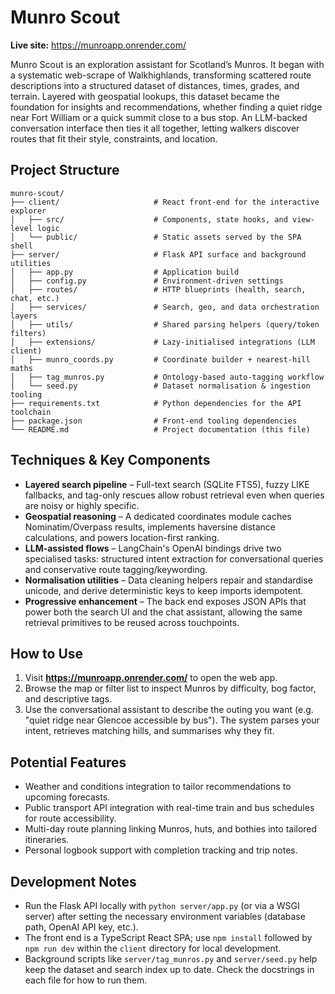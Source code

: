 # Munro Scout

**Live site:** https://munroapp.onrender.com/

Munro Scout is an exploration assistant for Scotland’s Munros. It began with a systematic web-scrape of Walkhighlands, transforming scattered route descriptions into a structured dataset of distances, times, grades, and terrain. Layered with geospatial lookups, this dataset became the foundation for insights and recommendations, whether finding a quiet ridge near Fort William or a quick summit close to a bus stop. An LLM-backed conversation interface then ties it all together, letting walkers discover routes that fit their style, constraints, and location.

## Project Structure

```
munro-scout/
├── client/                     # React front-end for the interactive explorer
│   ├── src/                    # Components, state hooks, and view-level logic
│   └── public/                 # Static assets served by the SPA shell
├── server/                     # Flask API surface and background utilities
│   ├── app.py                  # Application build
│   ├── config.py               # Environment-driven settings
│   ├── routes/                 # HTTP blueprints (health, search, chat, etc.)
│   ├── services/               # Search, geo, and data orchestration layers
│   ├── utils/                  # Shared parsing helpers (query/token filters)
│   ├── extensions/             # Lazy-initialised integrations (LLM client)
│   ├── munro_coords.py         # Coordinate builder + nearest-hill maths
│   ├── tag_munros.py           # Ontology-based auto-tagging workflow
│   └── seed.py                 # Dataset normalisation & ingestion tooling
├── requirements.txt            # Python dependencies for the API toolchain
├── package.json                # Front-end tooling dependencies
└── README.md                   # Project documentation (this file)
```

## Techniques & Key Components

- **Layered search pipeline** – Full-text search (SQLite FTS5), fuzzy LIKE fallbacks, and tag-only rescues allow robust retrieval even when queries are noisy or highly specific.
- **Geospatial reasoning** – A dedicated coordinates module caches Nominatim/Overpass results, implements haversine distance calculations, and powers location-first ranking.
- **LLM-assisted flows** – LangChain's OpenAI bindings drive two specialised tasks: structured intent extraction for conversational queries and conservative route tagging/keywording.
- **Normalisation utilities** – Data cleaning helpers repair and standardise unicode, and derive deterministic keys to keep imports idempotent.
- **Progressive enhancement** – The back end exposes JSON APIs that power both the search UI and the chat assistant, allowing the same retrieval primitives to be reused across touchpoints.

## How to Use

1. Visit **https://munroapp.onrender.com/** to open the web app.
2. Browse the map or filter list to inspect Munros by difficulty, bog factor, and descriptive tags.
3. Use the conversational assistant to describe the outing you want (e.g. "quiet ridge near Glencoe accessible by bus"). The system parses your intent, retrieves matching hills, and summarises why they fit.

## Potential Features

- Weather and conditions integration to tailor recommendations to upcoming forecasts.
- Public transport API integration with real-time train and bus schedules for route accessibility.
- Multi-day route planning linking Munros, huts, and bothies into tailored itineraries.
- Personal logbook support with completion tracking and trip notes.

## Development Notes

- Run the Flask API locally with `python server/app.py` (or via a WSGI server) after setting the necessary environment variables (database path, OpenAI API key, etc.).
- The front end is a TypeScript React SPA; use `npm install` followed by `npm run dev` within the `client` directory for local development.
- Background scripts like `server/tag_munros.py` and `server/seed.py` help keep the dataset and search index up to date. Check the docstrings in each file for how to run them.

